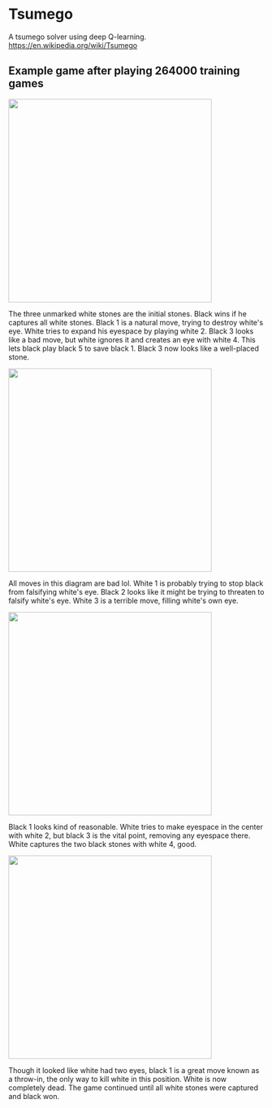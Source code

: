 # Tsumego
A tsumego solver using deep Q-learning. https://en.wikipedia.org/wiki/Tsumego

## Example game after playing 264000 training games
<img src="https://user-images.githubusercontent.com/30019468/121734949-bfe22800-caf5-11eb-9b12-b706c566f7dc.png" width="400">

The three unmarked white stones are the initial stones. Black wins if he captures all white stones. Black 1 is a natural move, trying to destroy white's eye. White tries to expand his eyespace by playing white 2. Black 3 looks like a bad move, but white ignores it and creates an eye with white 4. This lets black play black 5 to save black 1. Black 3 now looks like a well-placed stone.

<img src="https://user-images.githubusercontent.com/30019468/121735532-8e1d9100-caf6-11eb-9108-4b75827e4249.png" width="400">

All moves in this diagram are bad lol. White 1 is probably trying to stop black from falsifying white's eye. Black 2 looks like it might be trying to threaten to falsify white's eye. White 3 is a terrible move, filling white's own eye.

<img src="https://user-images.githubusercontent.com/30019468/121735750-dccb2b00-caf6-11eb-9ad8-c648dfdb4217.png" width="400">

Black 1 looks kind of reasonable. White tries to make eyespace in the center with white 2, but black 3 is the vital point, removing any eyespace there. White captures the two black stones with white 4, good.

<img src="https://user-images.githubusercontent.com/30019468/121736032-4a775700-caf7-11eb-8b95-f002ae25f44b.png" width="400">

Though it looked like white had two eyes, black 1 is a great move known as a throw-in, the only way to kill white in this position. White is now completely dead. The game continued until all white stones were captured and black won.
